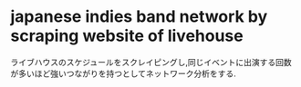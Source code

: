 japanese indies band network by scraping website of livehouse
===
ライブハウスのスケジュールをスクレイピングし,同じイベントに出演する回数が多いほど強いつながりを持つとしてネットワーク分析をする.
